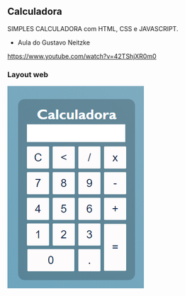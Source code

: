 ## Calculadora
 
 SIMPLES CALCULADORA com HTML, CSS e JAVASCRIPT.

- Aula do Gustavo Neitzke

<https://www.youtube.com/watch?v=42TShjXR0m0>

### Layout web
![Web 1](https://github.com/nandajfa/Calculadora/blob/main/cal.png)
